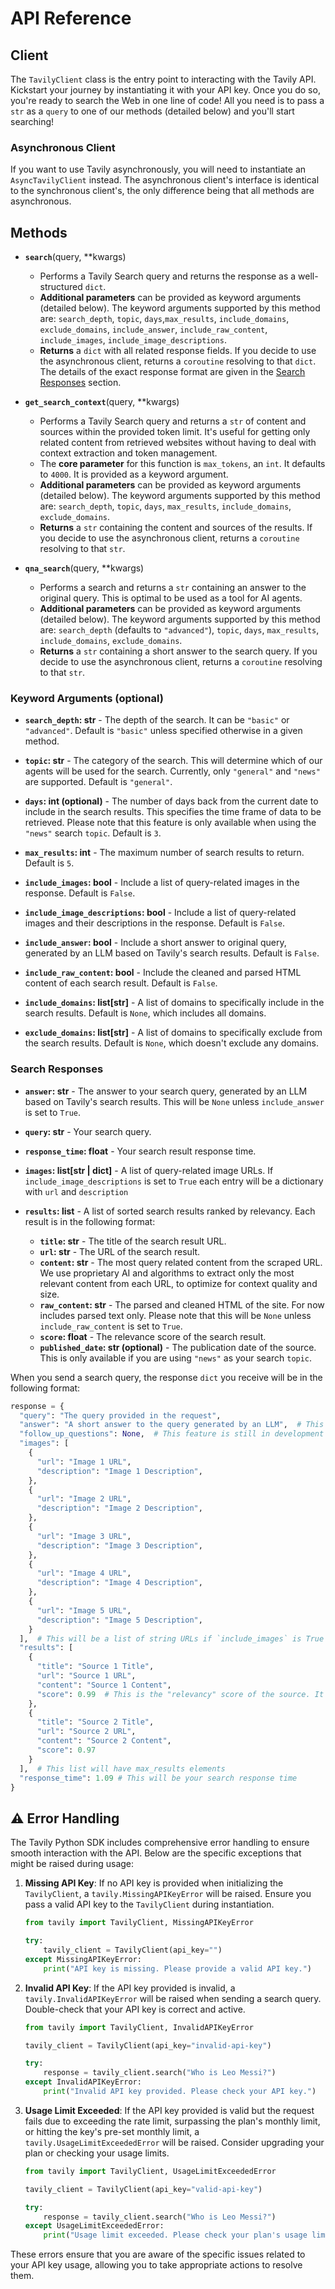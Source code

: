 # API Reference

## Client

The `TavilyClient` class is the entry point to interacting with the Tavily API. Kickstart your journey by instantiating it with your API key. Once you do so, you're ready to search the Web in one line of code! All you need is to pass a `str` as a `query` to one of our methods (detailed below) and you'll start searching!

### Asynchronous Client
If you want to use Tavily asynchronously, you will need to instantiate an `AsyncTavilyClient` instead. The asynchronous client's interface is identical to the synchronous client's, the only difference being that all methods are asynchronous.

## Methods
* **`search`**(query, **kwargs)
  * Performs a Tavily Search query and returns the response as a well-structured `dict`.
  * **Additional parameters** can be provided as keyword arguments (detailed below). The keyword arguments supported by this method are: `search_depth`, `topic`, `days`,`max_results`, `include_domains`, `exclude_domains`, `include_answer`, `include_raw_content`, `include_images`, `include_image_descriptions`. 
  * **Returns** a `dict` with all related response fields. If you decide to use the asynchronous client, returns a `coroutine` resolving to that `dict`. The details of the exact response format are given in the [Search Responses](#search-responses) section.
  
* **`get_search_context`**(query, **kwargs)
  * Performs a Tavily Search query and returns a `str` of content and sources within the provided token limit. It's useful for getting only related content from retrieved websites without having to deal with context extraction and token management.
  * The **core parameter** for this function is `max_tokens`, an `int`. It defaults to `4000`. It is provided as a keyword argument.
  * **Additional parameters** can be provided as keyword arguments (detailed below). The keyword arguments supported by this method are: `search_depth`, `topic`, `days`, `max_results`, `include_domains`, `exclude_domains`.
  * **Returns** a `str` containing the content and sources of the results. If you decide to use the asynchronous client, returns a `coroutine` resolving to that `str`.

* **`qna_search`**(query, **kwargs)
  * Performs a search and returns a `str` containing an answer to the original query. This is optimal to be used as a tool for AI agents.
  * **Additional parameters** can be provided as keyword arguments (detailed below). The keyword arguments supported by this method are: `search_depth` (defaults to `"advanced"`), `topic`, `days`, `max_results`, `include_domains`, `exclude_domains`. 
  * **Returns** a `str` containing a short answer to the search query. If you decide to use the asynchronous client, returns a `coroutine` resolving to that `str`.

### Keyword Arguments (optional)

* **`search_depth`: str** - The depth of the search. It can be `"basic"` or `"advanced"`. Default is `"basic"` unless specified otherwise in a given method.

* **`topic`: str** - The category of the search. This will determine which of our agents will be used for the search. Currently, only `"general"` and `"news"` are supported. Default is `"general"`.

* **`days`: int (optional)** - The number of days back from the current date to include in the search results. This specifies the time frame of data to be retrieved. Please note that this feature is only available when using the `"news"` search `topic`. Default is `3`.

* **`max_results`: int** -  The maximum number of search results to return. Default is `5`.

* **`include_images`: bool** -  Include a list of query-related images in the response. Default is `False`.

* **`include_image_descriptions`: bool** - Include a list of query-related images and their descriptions in the response. Default is `False`.

* **`include_answer`: bool** -  Include a short answer to original query, generated by an LLM based on Tavily's search results. Default is `False`.

* **`include_raw_content`: bool** -  Include the cleaned and parsed HTML content of each search result. Default is `False`.

* **`include_domains`: list[str]** -  A list of domains to specifically include in the search results. Default is `None`, which includes all domains. 

* **`exclude_domains`: list[str]** -  A list of domains to specifically exclude from the search results. Default is `None`, which doesn't exclude any domains. 

### Search Responses

* **`answer`: str** - The answer to your search query, generated by an LLM based on Tavily's search results. This will be `None` unless `include_answer` is set to `True`.

* **`query`: str** - Your search query.

* **`response_time`: float** - Your search result response time.

* **`images`: list[str | dict]** - A list of query-related image URLs.  If `include_image_descriptions` is set to `True` each entry will be a dictionary with `url` and `description`

* **`results`: list** - A list of sorted search results ranked by relevancy. Each result is in the following format:
  - **`title`: str** - The title of the search result URL.
  - **`url`: str** - The URL of the search result.
  - **`content`: str** - The most query related content from the scraped URL. We use proprietary AI and algorithms to extract only the most relevant content from each URL, to optimize for context quality and size.
  - **`raw_content`: str** - The parsed and cleaned HTML of the site. For now includes parsed text only. Please note that this will be `None` unless `include_raw_content` is set to `True`.
  - **`score`: float** - The relevance score of the search result.
  - **`published_date`: str (optional)** - The publication date of the source. This is only available if you are using `"news"` as your search `topic`.


When you send a search query, the response `dict` you receive will be in the following format:

```python
response = {
  "query": "The query provided in the request",
  "answer": "A short answer to the query generated by an LLM",  # This will be None if include_answer is set to False in the request
  "follow_up_questions": None,  # This feature is still in development
  "images": [ 
    {
      "url": "Image 1 URL",
      "description": "Image 1 Description",  
    },
    {
      "url": "Image 2 URL",
      "description": "Image 2 Description",
    },
    {
      "url": "Image 3 URL",
      "description": "Image 3 Description",
    },
    {
      "url": "Image 4 URL",
      "description": "Image 4 Description",
    },
    {
      "url": "Image 5 URL",
      "description": "Image 5 Description",
    }
  ],  # This will be a list of string URLs if `include_images` is True and `include_image_descriptions` is False, or an empty list if both set to False.
  "results": [
    {
      "title": "Source 1 Title",
      "url": "Source 1 URL",
      "content": "Source 1 Content",
      "score": 0.99  # This is the "relevancy" score of the source. It ranges from 0 to 1.
    },
    {
      "title": "Source 2 Title",
      "url": "Source 2 URL",
      "content": "Source 2 Content",
      "score": 0.97
    }
  ],  # This list will have max_results elements
  "response_time": 1.09 # This will be your search response time
}
```



## ⚠️ Error Handling 

The Tavily Python SDK includes comprehensive error handling to ensure smooth interaction with the API. Below are the specific exceptions that might be raised during usage:

1. **Missing API Key**: If no API key is provided when initializing the `TavilyClient`, a `tavily.MissingAPIKeyError` will be raised. Ensure you pass a valid API key to the `TavilyClient` during instantiation.
   
   ```python
   from tavily import TavilyClient, MissingAPIKeyError

   try:
       tavily_client = TavilyClient(api_key="")
   except MissingAPIKeyError:
       print("API key is missing. Please provide a valid API key.")
   ```

2. **Invalid API Key**: If the API key provided is invalid, a `tavily.InvalidAPIKeyError` will be raised when sending a search query. Double-check that your API key is correct and active.

   ```python
   from tavily import TavilyClient, InvalidAPIKeyError

   tavily_client = TavilyClient(api_key="invalid-api-key")

   try:
       response = tavily_client.search("Who is Leo Messi?")
   except InvalidAPIKeyError:
       print("Invalid API key provided. Please check your API key.")
   ```

3. **Usage Limit Exceeded**: If the API key provided is valid but the request fails due to exceeding the rate limit, surpassing the plan's monthly limit, or hitting the key's pre-set monthly limit, a `tavily.UsageLimitExceededError` will be raised. Consider upgrading your plan or checking your usage limits.

   ```python
   from tavily import TavilyClient, UsageLimitExceededError

   tavily_client = TavilyClient(api_key="valid-api-key")

   try:
       response = tavily_client.search("Who is Leo Messi?")
   except UsageLimitExceededError:
       print("Usage limit exceeded. Please check your plan's usage limits or consider upgrading.")
   ```

These errors ensure that you are aware of the specific issues related to your API key usage, allowing you to take appropriate actions to resolve them.